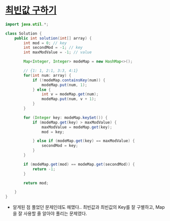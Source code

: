 # [최빈값 구하기](https://school.programmers.co.kr/learn/courses/30/lessons/120812)
```java
import java.util.*;

class Solution {
    public int solution(int[] array) {
        int mod = 0; // key
        int secondMod = -1; // key
        int maxModValue = -1; // value

        Map<Integer, Integer> modeMap = new HashMap<>();

        // {1: 1, 2:1, 3:3, 4:1}
        for(int num: array) {
            if (!modeMap.containsKey(num)) {
                modeMap.put(num, 1);
            } else {
                int v = modeMap.get(num);
                modeMap.put(num, v + 1);
            }
        }

        for (Integer key: modeMap.keySet()) {
            if (modeMap.get(key) > maxModValue) {
                maxModValue = modeMap.get(key);
                mod = key;

            } else if (modeMap.get(key) == maxModValue) {
                secondMod = key;
            }
        }

        if (modeMap.get(mod) == modeMap.get(secondMod)) {
            return -1;
        }

        return mod;

    }
}
```

- 알게된 점
풀었던 문제인데도 헤맸다.. 최빈값과 최빈값의 Key를 잘 구별하고, Map을 잘 사용할 줄 알아야 풀리는 문제였다.